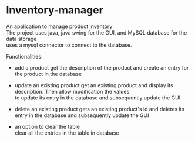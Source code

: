 # Inventory-manager

An application to manage product inventory  
The project uses java, java swing for the GUI, and MySQL database for the data storage  
uses a mysql connector to connect to the database.

Functionalities:  
  * add a product
    get the description of the product and create an entry for the product in the database
  
  * update an existing product
    get an existing product and display its description. Then allow modification the values  
    to update its entry in the database and subsequently update the GUI
  
  * delete an existing product
    gets an existing product's id and deletes its entry in the database and subsequently update the GUI
  
  * an option to clear the table  
    clear all the entries in the table in database
   
 
  
  
  




